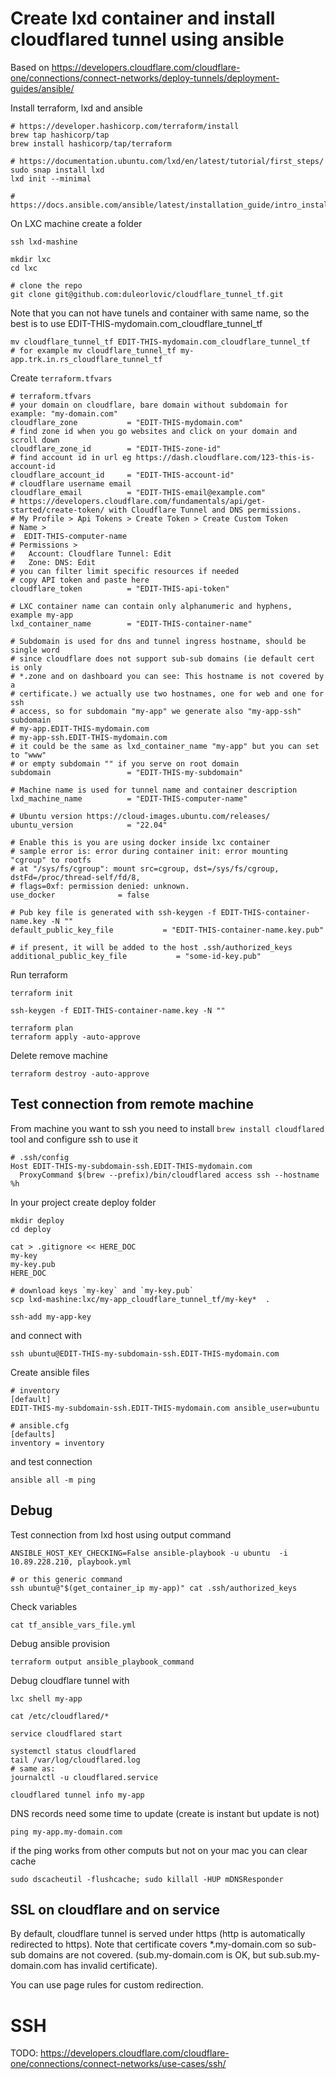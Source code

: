 # Create lxd container and install cloudflared tunnel using ansible

Based on
https://developers.cloudflare.com/cloudflare-one/connections/connect-networks/deploy-tunnels/deployment-guides/ansible/

Install terraform, lxd and ansible
```
# https://developer.hashicorp.com/terraform/install
brew tap hashicorp/tap
brew install hashicorp/tap/terraform

# https://documentation.ubuntu.com/lxd/en/latest/tutorial/first_steps/
sudo snap install lxd
lxd init --minimal

# https://docs.ansible.com/ansible/latest/installation_guide/intro_installation.html
```

On LXC machine create a folder
```
ssh lxd-mashine

mkdir lxc
cd lxc

# clone the repo
git clone git@github.com:duleorlovic/cloudflare_tunnel_tf.git
```

Note that you can not have tunels and container with same name, so the best is
to use EDIT-THIS-mydomain.com_cloudflare_tunnel_tf
```
mv cloudflare_tunnel_tf EDIT-THIS-mydomain.com_cloudflare_tunnel_tf
# for example mv cloudflare_tunnel_tf my-app.trk.in.rs_cloudflare_tunnel_tf
```

Create `terraform.tfvars`
```
# terraform.tfvars
# your domain on cloudflare, bare domain without subdomain for example: "my-domain.com"
cloudflare_zone           = "EDIT-THIS-mydomain.com"
# find zone id when you go websites and click on your domain and scroll down
cloudflare_zone_id        = "EDIT-THIS-zone-id"
# find account id in url eg https://dash.cloudflare.com/123-this-is-account-id
cloudflare_account_id     = "EDIT-THIS-account-id"
# cloudflare username email
cloudflare_email          = "EDIT-THIS-email@example.com"
# https://developers.cloudflare.com/fundamentals/api/get-started/create-token/ with Cloudflare Tunnel and DNS permissions.
# My Profile > Api Tokens > Create Token > Create Custom Token
# Name >
#  EDIT-THIS-computer-name
# Permissions >
#   Account: Cloudflare Tunnel: Edit
#   Zone: DNS: Edit
# you can filter limit specific resources if needed
# copy API token and paste here
cloudflare_token          = "EDIT-THIS-api-token"

# LXC container name can contain only alphanumeric and hyphens, example my-app
lxd_container_name        = "EDIT-THIS-container-name"

# Subdomain is used for dns and tunnel ingress hostname, should be single word
# since cloudflare does not support sub-sub domains (ie default cert is only
# *.zone and on dashboard you can see: This hostname is not covered by a
# certificate.) we actually use two hostnames, one for web and one for ssh
# access, so for subdomain "my-app" we generate also "my-app-ssh" subdomain
# my-app.EDIT-THIS-mydomain.com
# my-app-ssh.EDIT-THIS-mydomain.com
# it could be the same as lxd_container_name "my-app" but you can set to "www"
# or empty subdomain "" if you serve on root domain
subdomain                 = "EDIT-THIS-my-subdomain"

# Machine name is used for tunnel name and container description
lxd_machine_name          = "EDIT-THIS-computer-name"

# Ubuntu version https://cloud-images.ubuntu.com/releases/
ubuntu_version            = "22.04"

# Enable this is you are using docker inside lxc container
# sample error is: error during container init: error mounting "cgroup" to rootfs
# at "/sys/fs/cgroup": mount src=cgroup, dst=/sys/fs/cgroup, dstFd=/proc/thread-self/fd/8,
# flags=0xf: permission denied: unknown.
use_docker              = false

# Pub key file is generated with ssh-keygen -f EDIT-THIS-container-name.key -N ""
default_public_key_file           = "EDIT-THIS-container-name.key.pub"

# if present, it will be added to the host .ssh/authorized_keys
additional_public_key_file           = "some-id-key.pub"
```

Run terraform
```
terraform init

ssh-keygen -f EDIT-THIS-container-name.key -N ""

terraform plan
terraform apply -auto-approve
```

Delete remove machine
```
terraform destroy -auto-approve
```

## Test connection from remote machine

From machine you want to ssh you need to install `brew install cloudflared` tool
and configure ssh to use it
```
# .ssh/config
Host EDIT-THIS-my-subdomain-ssh.EDIT-THIS-mydomain.com
  ProxyCommand $(brew --prefix)/bin/cloudflared access ssh --hostname %h
```
In your project create deploy folder
```
mkdir deploy
cd deploy

cat > .gitignore << HERE_DOC
my-key
my-key.pub
HERE_DOC

# download keys `my-key` and `my-key.pub`
scp lxd-mashine:lxc/my-app_cloudflare_tunnel_tf/my-key*  .

ssh-add my-app-key
```

and connect with
```
ssh ubuntu@EDIT-THIS-my-subdomain-ssh.EDIT-THIS-mydomain.com
```

Create ansible files
```
# inventory
[default]
EDIT-THIS-my-subdomain-ssh.EDIT-THIS-mydomain.com ansible_user=ubuntu

# ansible.cfg
[defaults]
inventory = inventory
```
and test connection
```
ansible all -m ping
```

## Debug

Test connection from lxd host using output command
```
ANSIBLE_HOST_KEY_CHECKING=False ansible-playbook -u ubuntu  -i 10.89.228.210, playbook.yml

# or this generic command
ssh ubuntu@"$(get_container_ip my-app)" cat .ssh/authorized_keys
```

Check variables
```
cat tf_ansible_vars_file.yml
```

Debug ansible provision
```
terraform output ansible_playbook_command
```

Debug cloudflare tunnel with
```
lxc shell my-app

cat /etc/cloudflared/*

service cloudflared start

systemctl status cloudflared
tail /var/log/cloudflared.log
# same as:
journalctl -u cloudflared.service

cloudflared tunnel info my-app
```

DNS records need some time to update (create is instant but update is not)
```
ping my-app.my-domain.com
```
if the ping works from other computs but not on your mac you can clear cache
```
sudo dscacheutil -flushcache; sudo killall -HUP mDNSResponder
```

## SSL on cloudflare and on service

By default, cloudflare tunnel is served under https (http is automatically
redirected to https).
Note that certificate covers *.my-domain.com so sub-sub domains are not covered.
(sub.my-domain.com is OK, but sub.sub.my-domain.com has invalid certificate).

You can use page rules for custom redirection.

# SSH

TODO: https://developers.cloudflare.com/cloudflare-one/connections/connect-networks/use-cases/ssh/
